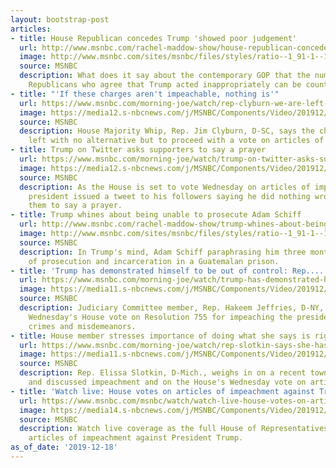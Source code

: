 ```yaml
---
layout: bootstrap-post
articles:
- title: House Republican concedes Trump 'showed poor judgement'
  url: http://www.msnbc.com/rachel-maddow-show/house-republican-concedes-trump-showed-poor-judgement
  image: http://www.msnbc.com/sites/msnbc/files/styles/ratio--1_91-1--1200x630/public/06402292.jpg?itok=SmMShmQP
  source: MSNBC
  description: What does it say about the contemporary GOP that the number of House
    Republicans who agree that Trump acted inappropriately can be counted on one hand?
- title: "'If these charges aren't impeachable, nothing is'"
  url: https://www.msnbc.com/morning-joe/watch/rep-clyburn-we-are-left-with-no-alternative-but-to-proceed-with-a-vote-75278405724
  image: https://media12.s-nbcnews.com/j/MSNBC/Components/Video/201912/n_mj_clyburn_191218_1920x1080.nbcnews-fp-1200-630.jpg
  source: MSNBC
  description: House Majority Whip, Rep. Jim Clyburn, D-SC, says the chamber has been
    left with no alternative but to proceed with a vote on articles of impeachment.
- title: Trump on Twitter asks supporters to say a prayer
  url: https://www.msnbc.com/morning-joe/watch/trump-on-twitter-asks-supporters-to-say-a-prayer-75276869736
  image: https://media12.s-nbcnews.com/j/MSNBC/Components/Video/201912/n_mj_trumpt_191218_1920x1080.nbcnews-fp-1200-630.jpg
  source: MSNBC
  description: As the House is set to vote Wednesday on articles of impeachment, the
    president issued a tweet to his followers saying he did nothing wrong and asking
    them to say a prayer.
- title: Trump whines about being unable to prosecute Adam Schiff
  url: http://www.msnbc.com/rachel-maddow-show/trump-whines-about-being-unable-prosecute-adam-schiff
  image: http://www.msnbc.com/sites/msnbc/files/styles/ratio--1_91-1--1200x630/public/trump_russia_probe_60450.jpg-78995.jpg?itok=uoHEtICW
  source: MSNBC
  description: In Trump's mind, Adam Schiff paraphrasing him three months ago is worthy
    of prosecution and incarceration in a Guatemalan prison.
- title: 'Trump has demonstrated himself to be out of control: Rep....'
  url: https://www.msnbc.com/morning-joe/watch/trump-has-demonstrated-himself-to-be-out-of-control-rep-jeffries-75275845962
  image: https://media11.s-nbcnews.com/j/MSNBC/Components/Video/201912/n_mj_jeffries_191218_1920x1080.nbcnews-fp-1200-630.jpg
  source: MSNBC
  description: Judiciary Committee member, Rep. Hakeem Jeffries, D-NY, weighs in on
    Wednesday's House vote on Resolution 755 for impeaching the president for high
    crimes and misdemeanors.
- title: House member stresses importance of doing what she says is right
  url: https://www.msnbc.com/morning-joe/watch/rep-slotkin-says-she-has-to-do-what-is-right-on-impeachment-75276357810
  image: https://media11.s-nbcnews.com/j/MSNBC/Components/Video/201912/n_mj_slotkin_191218_1920x1080.nbcnews-fp-1200-630.jpg
  source: MSNBC
  description: Rep. Elissa Slotkin, D-Mich., weighs in on a recent town hall she held
    and discussed impeachment and on the House's Wednesday vote on articles of impeachment.
- title: 'Watch live: House votes on articles of impeachment against Trump'
  url: https://www.msnbc.com/msnbc/watch/watch-live-house-votes-on-articles-of-impeachment-against-trump-75157061747
  image: https://media14.s-nbcnews.com/j/MSNBC/Components/Video/201912/191216-impeachment-house-vote-live-stream-cs-954a.nbcnews-fp-1200-630.jpg
  source: MSNBC
  description: Watch live coverage as the full House of Representatives votes on two
    articles of impeachment against President Trump.
as_of_date: '2019-12-18'
---
```


